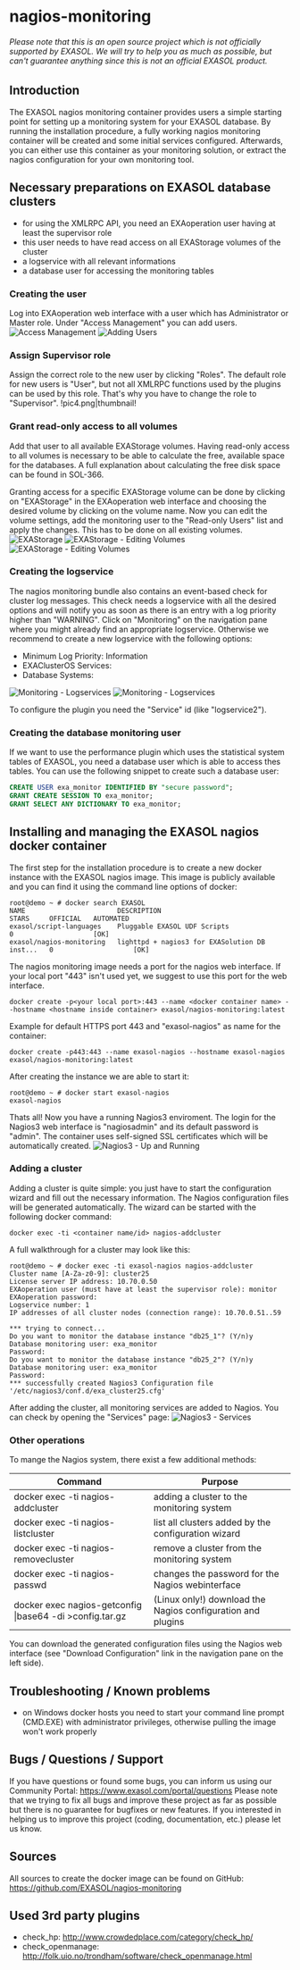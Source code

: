 # nagios-monitoring

###### Please note that this is an open source project which is *not officially supported* by EXASOL. We will try to help you as much as possible, but can't guarantee anything since this is not an official EXASOL product.

## Introduction
The EXASOL nagios monitoring container provides users a simple starting point for setting up a monitoring system for your EXASOL database. By running the installation procedure, a fully working nagios monitoring container will be created and some initial services configured. Afterwards, you can either use this container as your monitoring solution, or extract the nagios configuration for your own monitoring tool. 

## Necessary preparations on EXASOL database clusters
* for using the XMLRPC API, you need an EXAoperation user having at least the supervisor role 
* this user needs to have read access on all EXAStorage volumes of the cluster
* a logservice with all relevant informations
* a database user for accessing the monitoring tables

### Creating the user
Log into EXAoperation web interface with a user which has Administrator or Master role. Under "Access Management" you can add users.
![Access Management](/images/pic2.png)
![Adding Users](/images/pic3.png)

### Assign Supervisor role
Assign the correct role to the new user by clicking "Roles". The default role for new users is "User", but not all XMLRPC functions used by the plugins can be used by this role. That's why you have to change the role to "Supervisor".
!pic4.png|thumbnail!

### Grant read-only access to all volumes
Add that user to all available EXAStorage volumes. Having read-only access to all volumes is necessary to be able to calculate the free, available space for the databases. A full explanation about calculating the free disk space can be found in SOL-366.

Granting access for a specific EXAStorage volume can be done by clicking on "EXAStorage" in the EXAoperation web interface and choosing the desired volume by clicking on the volume name. Now you can edit the volume settings, add the monitoring user to the "Read-only Users" list and apply the changes. This has to be done on all existing volumes.
![EXAStorage](/images/pic11.png)
![EXAStorage - Editing Volumes](/images/pic13.png)
![EXAStorage - Editing Volumes](/images/pic11.png)

### Creating the logservice
The nagios monitoring bundle also contains an event-based check for cluster log messages. This check needs a logservice with all the desired options and will notify you as soon as there is an entry with a log priority higher than "WARNING". Click on "Monitoring" on the navigation pane where you might already find an appropriate logservice. Otherwise we recommend to create a new logservice with the following options:

* Minimum Log Priority: Information
* EXAClusterOS Services: <All>
* Database Systems: <All>

![Monitoring - Logservices](/images/pic15.png)
![Monitoring - Logservices](/images/pic14.png)

To configure the plugin you need the "Service" id (like "logservice2").

### Creating the database monitoring user
If we want to use the performance plugin which uses the statistical system tables of EXASOL, you need a database user which is able to access thes tables. You can use the following snippet to create such a database user:

```sql
CREATE USER exa_monitor IDENTIFIED BY "secure password";
GRANT CREATE SESSION TO exa_monitor;
GRANT SELECT ANY DICTIONARY TO exa_monitor;
```

## Installing and managing the EXASOL nagios docker container
The first step for the installation procedure is to create a new docker instance with the EXASOL nagios image. This image is publicly available and you can find it using the command line options of docker:
```
root@demo ~ # docker search EXASOL
NAME                       DESCRIPTION                                     STARS     OFFICIAL   AUTOMATED
exasol/script-languages    Pluggable EXASOL UDF Scripts                    0                    [OK]
exasol/nagios-monitoring   lighttpd + nagios3 for EXASolution DB inst...   0                    [OK]
```

The nagios monitoring image needs a port for the nagios web interface. If your local port "443" isn't used yet, we suggest to use this port for the web interface. 
```
docker create -p<your local port>:443 --name <docker container name> --hostname <hostname inside container> exasol/nagios-monitoring:latest
```
Example for default HTTPS port 443 and "exasol-nagios" as name for the container:
```
docker create -p443:443 --name exasol-nagios --hostname exasol-nagios exasol/nagios-monitoring:latest
```
After creating the instance we are able to start it:
```
root@demo ~ # docker start exasol-nagios
exasol-nagios
```
Thats all! Now you have a running Nagios3 enviroment. The login for the Nagios3 web interface is "nagiosadmin" and its default password is "admin". The container uses self-signed SSL certificates which will be automatically created.
![Nagios3 - Up and Running](/images/pic16.png)

### Adding a cluster
Adding a cluster is quite simple: you just have to start the configuration wizard and fill out the necessary information. The Nagios configuration files will be generated automatically. The wizard can be started with the following docker command:
```
docker exec -ti <container name/id> nagios-addcluster
```
A full walkthrough for a cluster may look like this:
```
root@demo ~ # docker exec -ti exasol-nagios nagios-addcluster
Cluster name [A-Za-z0-9]: cluster25
License server IP address: 10.70.0.50
EXAoperation user (must have at least the supervisor role): monitor
EXAoperation password: 
Logservice number: 1
IP addresses of all cluster nodes (connection range): 10.70.0.51..59

*** trying to connect...
Do you want to monitor the database instance "db25_1"? (Y/n)y
Database monitoring user: exa_monitor
Password: 
Do you want to monitor the database instance "db25_2"? (Y/n)y
Database monitoring user: exa_monitor
Password: 
*** successfully created Nagios3 Configuration file '/etc/nagios3/conf.d/exa_cluster25.cfg'
```
After adding the cluster, all monitoring services are added to Nagios. You can check by opening the "Services" page:
![Nagios3 - Services](/images/pic17.png)

### Other operations
To mange the Nagios system, there exist a few additional methods:

Command                                                                     | Purpose
----------------------------------------------------------------------------|---------------------------------------------------------------
docker exec -ti <container id> nagios-addcluster                            | adding a cluster to the monitoring system
docker exec -ti <container id> nagios-listcluster                           | list all clusters added by the configuration wizard
docker exec -ti <container id> nagios-removecluster                         | remove a cluster from the monitoring system
docker exec -ti <container id> nagios-passwd                                | changes the password for the Nagios webinterface
docker exec <container id> nagios-getconfig \|base64 -di >config.tar.gz     | (Linux only!) download the Nagios configuration and plugins

You can download the generated configuration files using the Nagios web interface (see "Download Configuration" link in the navigation pane on the left side).

## Troubleshooting / Known problems
* on Windows docker hosts you need to start your command line prompt (CMD.EXE) with administrator privileges, otherwise pulling the image won't work properly

## Bugs / Questions / Support
If you have questions or found some bugs, you can inform us using our Community Portal: https://www.exasol.com/portal/questions
Please note that we trying to fix all bugs and improve these project as far as possible but there is no guarantee for bugfixes or new features. If you interested in helping us to improve this project (coding, documentation, etc.) please let us know.

## Sources
All sources to create the docker image can be found on GitHub: https://github.com/EXASOL/nagios-monitoring

## Used 3rd party plugins
* check\_hp: http://www.crowdedplace.com/category/check_hp/
* check\_openmanage: http://folk.uio.no/trondham/software/check_openmanage.html
